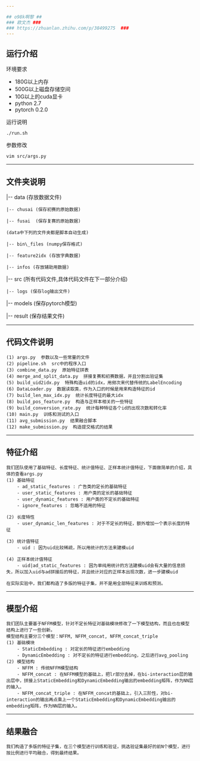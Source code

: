 ```yaml
---

## o98k啊黎 ##
### 欧文杰 ###
### https://zhuanlan.zhihu.com/p/38499275  ###
---
```

## 运行介绍 ##

环境要求
 - 180G以上内存
 - 500G以上磁盘存储空间
 - 10G以上的cuda显卡
 - python 2.7
 - pytorch 0.2.0
 
运行说明
``` 
./run.sh
```

参数修改
```
vim src/args.py
```
 
---

## 文件夹说明 ##
|-- data (存放数据文件)

	|-- chusai (保存初赛的原始数据)

	|-- fusai  (保存复赛的原始数据)

	(data中下列的文件夹都是脚本自动生成)

	|-- bin\_files (numpy保存格式)

	|-- feature2idx (存放字典数据)

	|-- infos (存放辅助用数据)

|-- src  (所有代码文件,具体代码文件在下一部分介绍)

	|-- logs (保存log输出文件)

|-- models (保存pytorch模型)

|-- result (保存结果文件)


---

## 代码文件说明 ##
	(1) args.py  参数以及一些常量的文件
	(2) pipeline.sh  src中的程序入口
	(3) combine_data.py  原始特征拼表
	(4) merge_and_split_data.py  拼接复赛和初赛数据，并且分割出验证集
	(5) build_uid2idx.py  特殊构造uid的idx，用频次来代替传统的LabelEncoding
	(6) DataLoader.py  数据读取类，作为入口的时候是用来构造特征的id
	(7) build_len_max_idx.py  统计长度特征的最大idx
	(8) build_pos_feature.py  构造与正样本相关的一些特征
	(9) build_conversion_rate.py  统计每种特征各个id的出现次数和转化率
	(10) main.py  训练和测试的入口
	(11) avg_submission.py  结果融合脚本
	(12) make_submission.py  构造提交格式的结果

---

## 特征介绍 ##
	我们团队使用了基础特征、长度特征、统计值特征、正样本统计值特征，下面做简单的介绍，具体的查看args.py
	(1) 基础特征
		- ad_static_features : 广告类的定长的基础特征
		- user_static_features : 用户类的定长的基础特征
		- user_dynamic_features : 用户类的不定长的基础特征
		- ignore_features : 忽略不适用的特征

	(2) 长度特性
		- user_dynamic_len_features : 对于不定长的特征，额外增加一个表示长度的特征
	
	(3) 统计值特征
		- uid : 因为uid比较稀疏，所以用统计的方法来建模uid
	
	(4) 正样本统计值特征
		- uid|ad_static_features : 因为单纯用统计的方法建模uid会有大量的信息损失，所以加入uid与ad拼接后的特征，并且统计对应的正样本出现次数，进一步建模uid
	
	在实际实验中，我们都构造了多版的特征子集，并不是用全部特征来训练和预测。
---

## 模型介绍 ##
	我们团队主要基于NFFM模型，针对不定长特征对基础模块修改了一下模型结构，而且也在模型结构上进行了一些创新。
	模型结构主要分三个模型：NFFM, NFFM_concat, NFFM_concat_triple
	(1) 基础模块
		- StaticEmbedding : 对定长的特征进行embedding
		- DynamicEmbedding : 对不定长的特征进行embedding，之后进行avg_pooling
	(2) 模型结构
		- NFFM : 传统NFFM模型结构
		- NFFM_concat : 在NFFM模型的基础上，把lr部分去掉，在bi-interaction层的输出层中，拼接上StaticEmbedding和DynamicEmbedding输出的embedding矩阵，作为NN层的输入。
		- NFFM_concat_triple : 在NFFM_concat的基础上，引入三阶性，对bi-interaction的输出再点乘上一个StaticEmbedding和DynamicEmbedding输出的embedding矩阵，作为NN层的输入。

---

## 结果融合 ##
	我们构造了多版的特征子集，在三个模型进行训练和验证，挑选验证集最好的前N个模型，进行按比例进行平均融合，得到最终结果。
